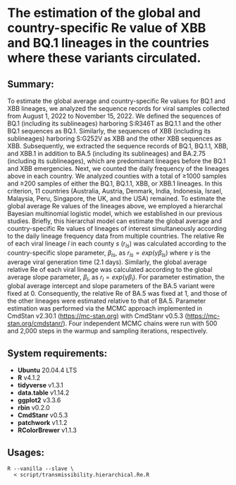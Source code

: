 # The estimation of the global and country-specific Re value of XBB and BQ.1 lineages in the countries where these variants circulated.

## Summary:

To estimate the global average and country-specific Re values for BQ.1 and XBB lineages, we analyzed the sequence records for viral samples collected from August 1, 2022 to November 15, 2022. We defined the sequences of BQ.1 (including its sublineages) harboring S:R346T as BQ.1.1 and the other BQ.1 sequences as BQ.1. Similarly, the sequences of XBB (including its sublineages) harboring S:G252V as XBB and the other XBB sequences as XBB. Subsequently, we extracted the sequence records of BQ.1, BQ.1.1, XBB, and XBB.1 in addition to BA.5 (including its sublineages) and BA.2.75 (including its sublineages), which are predominant lineages before the BQ.1 and XBB emergencies. Next, we counted the daily frequency of the lineages above in each country. We analyzed counties with a total of ≥1000 samples and ≥200 samples of either the BQ.1, BQ.1.1, XBB, or XBB.1 lineages. In this criterion, 11 countries (Australia, Austria, Denmark, India, Indonesia, Israel, Malaysia, Peru, Singapore, the UK, and the USA) remained. To estimate the global average Re values of the lineages above, we employed a hierarchal Bayesian multinomial logistic model, which we established in our previous studies. Briefly, this hierarchal model can estimate the global average and country-specific Re values of lineages of interest simultaneously according to the daily lineage frequency data from multiple countries. The relative Re of each viral lineage $l$ in each county $s$ ($r_{ls}$) was calculated according to the country-specific slope parameter, $\beta_{ls}$, as $r_{ls}=exp(\gamma\beta_{ls})$ where $\gamma$ is the average viral generation time (2.1 days). Similarly, the global average relative Re of each viral lineage was calculated according to the global average slope parameter, $\beta_l$, as $r_l=exp(\gamma\beta_l)$. For parameter estimation, the global average intercept and slope parameters of the BA.5 variant were fixed at 0. Consequently, the relative Re of BA.5 was fixed at 1, and those of the other lineages were estimated relative to that of BA.5. Parameter estimation was performed via the MCMC approach implemented in CmdStan v2.30.1 (https://mc-stan.org) with CmdStanr v0.5.3 (https://mc-stan.org/cmdstanr/). Four independent MCMC chains were run with 500 and 2,000 steps in the warmup and sampling iterations, respectively.

## System requirements:
* **Ubuntu** 20.04.4 LTS
* **R** v4.1.2
* **tidyverse** v1.3.1
* **data.table** v1.14.2
* **ggplot2** v3.3.6
* **rbin** v0.2.0
* **CmdStanr** v0.5.3
* **patchwork** v1.1.2
* **RColorBrewer** v1.1.3



## Usages:
```
R --vanilla --slave \
  < script/transmissibility.hierarchical.Re.R

```